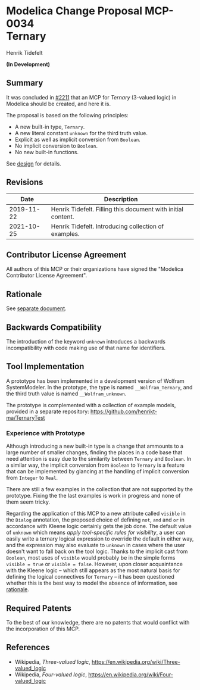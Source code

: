# Modelica Change Proposal MCP-0034<br/>Ternary
Henrik Tidefelt

**(In Development)**

## Summary
It was concluded in [#2211](https://github.com/modelica/ModelicaSpecification/issues/2211) that an MCP for _Ternary_ (3-valued logic) in Modelica should be created, and here it is.

The proposal is based on the following principles:
- A new built-in type, `Ternary`.
- A new literal constant `unknown` for the third truth value.
- Explicit as well as implicit conversion from `Boolean`.
- No implicit conversion to `Boolean`.
- No new built-in functions.

See [design](ternary.md) for details.

## Revisions
| Date | Description |
| --- | --- |
| 2019-11-22 | Henrik Tidefelt. Filling this document with initial content. |
| 2021-10-25 | Henrik Tidefelt. Introducing collection of examples. |

## Contributor License Agreement
All authors of this MCP or their organizations have signed the "Modelica Contributor License Agreement".

## Rationale
See [separate document](rationale.md).

## Backwards Compatibility
The introduction of the keyword `unknown` introduces a backwards incompatibility with code making use of that name for identifiers.

## Tool Implementation
A prototype has been implemented in a development version of Wolfram SystemModeler.  In the prototype, the type is named `__Wolfram_Ternary`, and the third truth value is named `__Wolfram_unknown`.

The prototype is complemented with a collection of example models, provided in a separate repository: https://github.com/henrikt-ma/TernaryTest

### Experience with Prototype
Although introducing a new built-in type is a change that ammounts to a large number of smaller changes, finding the places in a code base that need attention is easy due to the similarity between `Ternary` and `Boolean`.  In a similar way, the implicit conversion from `Boolean` to `Ternary` is a feature that can be implemented by glancing at the handling of implicit conversion from `Integer` to `Real`.

There are still a few examples in the collection that are not supported by the prototype.  Fixing the the last examples is work in progress and none of them seem tricky.

Regarding the application of this MCP to a new attribute called `visible` in the `Dialog` annotation, the proposed choice of defining `not`, `and` and `or` in accordance with Kleene logic certainly gets the job done.  The default value of `unknown` which means _apply tool-specific rules for visibility_, a user can easily write a ternary logical expression to override the default in either way, and the expression may also evaluate to `unknown` in cases where the user doesn't want to fall back on the tool logic.  Thanks to the implicit cast from `Boolean`, most uses of `visible` would probably be in the simple forms `visible = true` or `visible = false`.  However, upon closer acquaintance with the Kleene logic – which still appears as the most natural basis for defining the logical connectives for `Ternary` – it has been questioned whether this is the best way to model the absence of information, see [rationale](rationale.md#The-option-type-alternative).

## Required Patents
To the best of our knowledge, there are no patents that would conflict with the incorporation of this MCP.

## References
- Wikipedia, _Three-valued logic_, https://en.wikipedia.org/wiki/Three-valued_logic
- Wikipedia, _Four-valued logic_, https://en.wikipedia.org/wiki/Four-valued_logic
